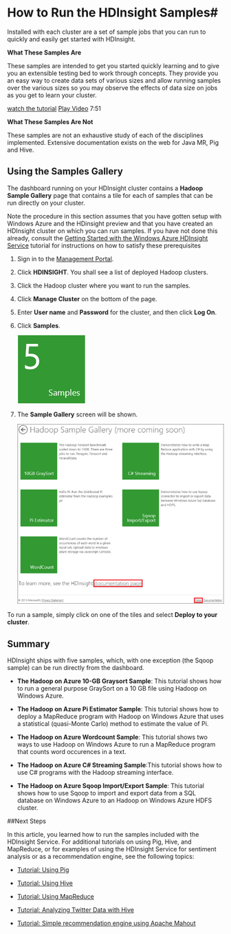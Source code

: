 <properties linkid="manage-services-hdinsight-run-samples" urlDisplayName="How to run Samples" pageTitle="How to Run the HDInsight Samples - Windows Azure Services" metaKeywords="hdinsight samples, hdinsight samples azure" metaDescription="Learn how to run the samples included with the Windows Azure HDInsight service." umbracoNaviHide="0" disqusComments="1" writer="sburgess" editor="mollybos" manager="paulettm" />

<div chunk="../chunks/hdinsight-left-nav.md" />

# How to Run the HDInsight Samples#

<div class="dev-onpage-video-clear clearfix">
<div class="dev-onpage-left-content">
<p>Installed with each cluster are a set of sample jobs that you can run to quickly and easily get started with HDInsight.</p>
<p><strong>What These Samples Are</strong></p>
<p>These samples are intended to get you started quickly learning and to give you an extensible testing bed to work through concepts. They provide you an easy way to create data sets of various sizes and allow running samples over the various sizes so you may observe the effects of data size on jobs as you get to learn your cluster.</p>
</div>
<div class="dev-onpage-video-wrapper"><a href="http://channel9.msdn.com/Series/Getting-started-with-Windows-Azure-HDInsight-Service/Creating-your-first-HDInsight-cluster-and-run-samples" class="label">watch the tutorial</a> <a style="background-image: url('/media/itpro/services/videos/hdinsight-hero-180x120.png') !important;" href="http://channel9.msdn.com/Series/Getting-started-with-Windows-Azure-HDInsight-Service/Creating-your-first-HDInsight-cluster-and-run-samples" target="_blank" class="dev-onpage-video"><span class="icon">Play Video</span></a> <span class="time">7:51</span></div>
</div>

**What These Samples Are Not**

These samples are not an exhaustive study of each of the disciplines implemented. Extensive documentation exists on the web for Java MR, Pig and Hive.

## Using the Samples Gallery ##

The dashboard running on your HDInsight cluster contains a **Hadoop Sample Gallery** page that contains a tile for each of samples that can be run directly on your cluster.

Note the procedure in this section assumes that you have gotten setup with Windows Azure and the HDinsight preview and that you have created an HDInsight cluster on which you can run samples. If you have not done this already, consult the [Getting Started with the Windows Azure HDInsight Service](/en-us/manage/services/hdinsight/get-started-hdinsight/) tutorial for instructions on how to satisfy these prerequisites

1. Sign in to the [Management Portal](https://manage.windowsazure.com).
2. Click **HDINSIGHT**. You shall see a list of deployed Hadoop clusters.
3. Click the Hadoop cluster where you want to run the samples.
4. Click **Manage Cluster** on the bottom of the page.
5. Enter **User name** and **Password** for the cluster, and then click **Log On**.
6. Click **Samples**.

	![HDI.TileSamples](../media/HDI.TileSamples.PNG "Samples")

7. The **Sample Gallery** screen will be shown.

	![HDI.SampleGallery](../media/HDI.SampleGallery.PNG "Samples")

To run a sample, simply click on one of the tiles and select **Deploy to your cluster**.

## Summary
HDInsight ships with five samples, which, with one exception (the Sqoop sample) can be run directly from the dashboard.

- **The Hadoop on Azure 10-GB Graysort Sample**: This tutorial shows how to run a general purpose GraySort on a 10 GB file using Hadoop on Windows Azure. 

- **The Hadoop on Azure Pi Estimator Sample**: This tutorial shows how to deploy a MapReduce program with Hadoop on Windows Azure that uses a statistical (quasi-Monte Carlo) method to estimate the value of Pi.

- **The Hadoop on Azure Wordcount Sample**: This tutorial shows two ways to use Hadoop on Windows Azure to run a MapReduce program that counts word occurences in a text.

- **The Hadoop on Azure C# Streaming Sample**:This tutorial shows how to use C# programs with the Hadoop streaming interface. 

- **The Hadoop on Azure Sqoop Import/Export Sample**: This tutorial shows how to use Sqoop to import and export data from a SQL database on Windows Azure to an Hadoop on Windows Azure HDFS cluster.

##Next Steps

In this article, you learned how to run the samples included with the HDInsight Service. For additional tutorials on using Pig, Hive, and MapReduce, or for examples of using the HDInsight Service for sentiment analysis or as a recommendation engine, see the following topics:

* [Tutorial: Using Pig][pig]

* [Tutorial: Using Hive][hive]

* [Tutorial: Using MapReduce][mapreduce]

* [Tutorial: Analyzing Twitter Data with Hive][twitter-hdi]

* [Tutorial: Simple recommendation engine using Apache Mahout][mahout-hdi]

[mapreduce]: /en-us/manage/services/hdinsight/using-mapreduce-with-hdinsight/
[hive]: /en-us/manage/services/hdinsight/using-hive-with-hdinsight/
[pig]: /en-us/manage/services/hdinsight/using-pig-with-hdinsight/
[mahout-hdi]: /en-us/manage/services/hdinsight/recommendation-engine-using-mahout/
[twitter-hdi]: /en-us/manage/services/hdinsight/analyzing-twitter-data-with-hive/